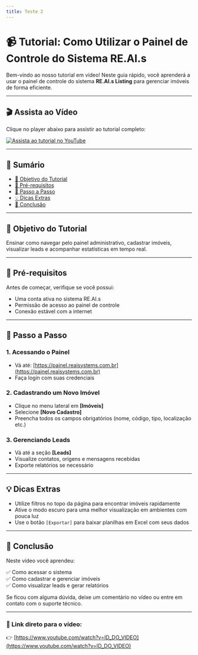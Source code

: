 ```yaml
---
title: Teste 2
---
```

# 📹 Tutorial: Como Utilizar o Painel de Controle do Sistema RE.AI.s

Bem-vindo ao nosso tutorial em vídeo! Neste guia rápido, você aprenderá a usar o painel de controle do sistema **RE.AI.s Listing** para gerenciar imóveis de forma eficiente.

---

## 🎬 Assista ao Vídeo

Clique no player abaixo para assistir ao tutorial completo:

[![Assista ao tutorial no YouTube](https://img.youtube.com/vi/ID_DO_VIDEO/maxresdefault.jpg)](https://www.youtube.com/watch?v=ID_DO_VIDEO)

---

## 🧭 Sumário

- [🎯 Objetivo do Tutorial](#objetivo-do-tutorial)
- [📝 Pré-requisitos](#pré-requisitos)
- [🔧 Passo a Passo](#passo-a-passo)
- [💡 Dicas Extras](#dicas-extras)
- [📌 Conclusão](#conclusão)

---

## 🎯 Objetivo do Tutorial

Ensinar como navegar pelo painel administrativo, cadastrar imóveis, visualizar leads e acompanhar estatísticas em tempo real.

---

## 📝 Pré-requisitos

Antes de começar, verifique se você possui:

- Uma conta ativa no sistema RE.AI.s
- Permissão de acesso ao painel de controle
- Conexão estável com a internet

---

## 🔧 Passo a Passo

### 1. Acessando o Painel

- Vá até: [https://painel.reaisystems.com.br](https://painel.reaisystems.com.br)
- Faça login com suas credenciais

### 2. Cadastrando um Novo Imóvel

- Clique no menu lateral em **[Imóveis]**
- Selecione **[Novo Cadastro]**
- Preencha todos os campos obrigatórios (nome, código, tipo, localização etc.)

### 3. Gerenciando Leads

- Vá até a seção **[Leads]**
- Visualize contatos, origens e mensagens recebidas
- Exporte relatórios se necessário

---

## 💡 Dicas Extras

- Utilize filtros no topo da página para encontrar imóveis rapidamente
- Ative o modo escuro para uma melhor visualização em ambientes com pouca luz
- Use o botão `[Exportar]` para baixar planilhas em Excel com seus dados

---

## 📌 Conclusão

Neste vídeo você aprendeu:

✅ Como acessar o sistema  
✅ Como cadastrar e gerenciar imóveis  
✅ Como visualizar leads e gerar relatórios

Se ficou com alguma dúvida, deixe um comentário no vídeo ou entre em contato com o suporte técnico.

---

### 🔗 Link direto para o vídeo:  
👉 [https://www.youtube.com/watch?v=ID_DO_VIDEO](https://www.youtube.com/watch?v=ID_DO_VIDEO)


